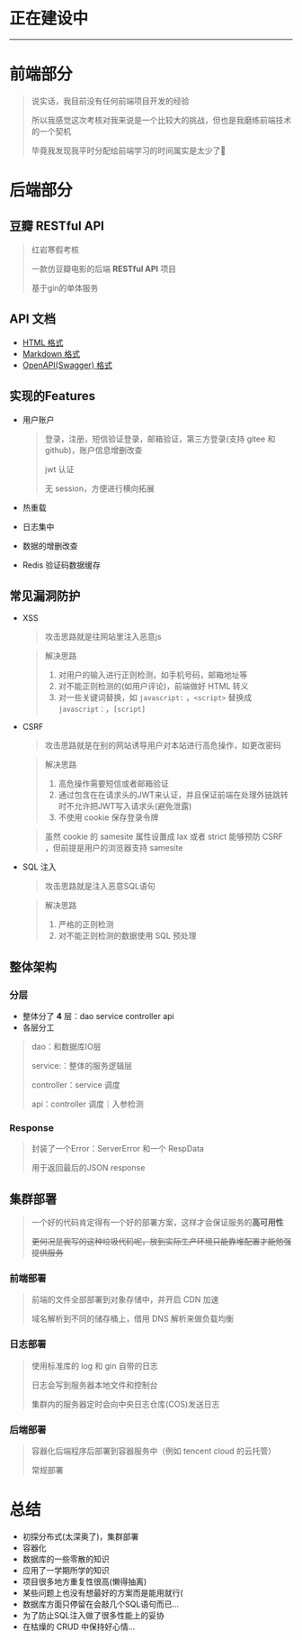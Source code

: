 # 正在建设中

---

# 前端部分

> 说实话，我目前没有任何前端项目开发的经验
>
> 所以我感觉这次考核对我来说是一个比较大的挑战，但也是我磨练前端技术的一个契机
>
> 毕竟我发现我平时分配给前端学习的时间属实是太少了🤣

# 后端部分

## 豆瓣 RESTful API

> 红岩寒假考核
>
> 一款仿豆瓣电影的后端 **RESTful API** 项目
>
> 基于gin的单体服务

## API 文档

+ [HTML 格式](https://douban.skygard.cn/swagger/api.html)
+ [Markdown 格式](./API.md)
+ [OpenAPI(Swagger) 格式](http://douban.skygard.cn/swagger/openapi.json)

## 实现的Features

+ 用户账户

  >  登录，注册，短信验证登录，邮箱验证，第三方登录(支持 gitee 和 github)，账户信息增删改查
  >
  >  jwt 认证
  >
  >  无  session，方便进行横向拓展

+ 热重载

+ 日志集中

+ 数据的增删改查

+ Redis 验证码数据缓存

## 常见漏洞防护

+ XSS 

  > 攻击思路就是往网站里注入恶意js

  > 解决思路
  >
  > 1. 对用户的输入进行正则检测，如手机号码，邮箱地址等
  > 2. 对不能正则检测的(如用户评论)，前端做好 HTML 转义
  > 3. 对一些关键词替换，如 `javascript:` ，`<script>` 替换成 `javascript：`，`[script]`

+ CSRF

  > 攻击思路就是在别的网站诱导用户对本站进行高危操作，如更改密码

  > 解决思路
  >
  > 1. 高危操作需要短信或者邮箱验证
  > 2. 通过包含在在请求头的JWT来认证，并且保证前端在处理外链跳转时不允许把JWT写入请求头(避免泄露)
  > 3. 不使用 cookie 保存登录令牌

  > 虽然 cookie 的 samesite 属性设置成 lax 或者 strict 能够预防 CSRF ，但前提是用户的浏览器支持 samesite

+ SQL 注入

  > 攻击思路就是注入恶意SQL语句

  > 解决思路
  >
  > 1. 严格的正则检测
  > 2. 对不能正则检测的数据使用 SQL 预处理

## 整体架构

### 分层

+ 整体分了 **4** 层：dao service controller api
+ 各层分工

> dao：和数据库IO层
>
> service:：整体的服务逻辑层
>
> controller：service 调度
>
> api：controller 调度｜入参检测

### Response

> 封装了一个Error：ServerError 和一个 RespData
>
> 用于返回最后的JSON response
>

## 集群部署

> 一个好的代码肯定得有一个好的部署方案，这样才会保证服务的**高可用性**
>
> ~~更何况是我写的这种垃圾代码呢，放到实际生产环境只能靠堆配置才能勉强提供服务~~

### 前端部署

> 前端的文件全部部署到对象存储中，并开启 CDN 加速
>
> 域名解析到不同的储存桶上，借用 DNS 解析来做负载均衡

### 日志部署

> 使用标准库的 log 和 gin 自带的日志
>
> 日志会写到服务器本地文件和控制台
>
> 集群内的服务器定时会向中央日志仓库(COS)发送日志

### 后端部署

> 容器化后端程序后部署到容器服务中（例如 tencent cloud 的云托管）
>
> 常规部署

# 总结

+ 初探分布式(太深奥了)，集群部署
+ 容器化
+ 数据库的一些零散的知识
+ 应用了一学期所学的知识
+ 项目很多地方重复性很高(懒得抽离)
+ 某些问题上也没有想最好的方案而是能用就行(
+ 数据库方面只停留在会敲几个SQL语句而已...
+ 为了防止SQL注入做了很多性能上的妥协
+ 在枯燥的 CRUD 中保持好心情...
